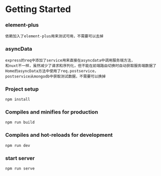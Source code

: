 # Getting Started

### element-plus

    依赖加入了element-plus用来测试可用，不需要可以去掉

### asyncData

    express的req中添加了service用来直接在asyncdata中调用服务端方法，
    和nuxt不一样，虽然减少了请求和序列化，但不能在前端路由切换时自动获取服务端数据了
    Home的asyncData方法中使用了req.postservice，
    postservice从mongodb中获取测试数据，不需要可以换掉

### Project setup

```
npm install
```

### Compiles and minifies for production

```
npm run build
```

### Compiles and hot-reloads for development

```
npm run dev
```

### start server

```
npm run serve
```

